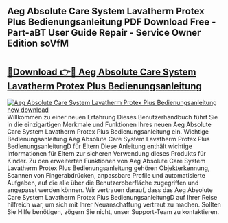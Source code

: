## Aeg Absolute Care System Lavatherm Protex Plus Bedienungsanleitung PDF Download Free - Part-aBT User Guide Repair - Service Owner Edition soVfM

# <h2><a href="http://df46w3.blite.top/?on=Aeg+Absolute+Care+System+Lavatherm+Protex+Plus+Bedienungsanleitung">🔗Download 👉🔴 Aeg Absolute Care System Lavatherm Protex Plus Bedienungsanleitung</a></h2>

[![Aeg Absolute Care System Lavatherm Protex Plus Bedienungsanleitung new download](https://i.imgur.com/lujVjoI.png)](http://df46w3.blite.top/?on=Aeg+Absolute+Care+System+Lavatherm+Protex+Plus+Bedienungsanleitung)
Willkommen zu einer neuen Erfahrung Dieses Benutzerhandbuch führt Sie in die einzigartigen Merkmale und Funktionen Ihres neuen Aeg Absolute Care System Lavatherm Protex Plus Bedienungsanleitung ein. Wichtige Bedienungsanleitung Aeg Absolute Care System Lavatherm Protex Plus BedienungsanleitungD für Eltern Diese Anleitung enthält wichtige Informationen für Eltern zur sicheren Verwendung dieses Produkts für Kinder. Zu den erweiterten Funktionen von Aeg Absolute Care System Lavatherm Protex Plus Bedienungsanleitung gehören Objekterkennung, Scannen von Fingerabdrücken, anpassbare Profile und automatisierte Aufgaben, auf die alle über die Benutzeroberfläche zugegriffen und angepasst werden können. Wir vertrauen darauf, dass das Aeg Absolute Care System Lavatherm Protex Plus BedienungsanleitungD auf Ihrer Reise hilfreich war, um sich mit Ihrer Neuanschaffung vertraut zu machen. Sollten Sie Hilfe benötigen, zögern Sie nicht, unser Support-Team zu kontaktieren.
